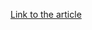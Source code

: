 [Link to the article](https://deepinstinct.com/2019/12/18/untangling-legion-loaders-hornet-nest-of-malware)

